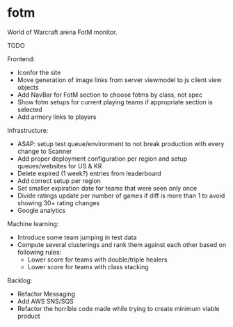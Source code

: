 fotm
====

World of Warcraft arena FotM monitor.

TODO

Frontend:
- Iconfor the site
- Move generation of image links from server viewmodel to js client view objects
- Add NavBar for FotM section to choose fotms by class, not spec
- Show fotm setups for current playing teams if appropriate section is selected
- Add armory links to players


Infrastructure:
- ASAP: setup test queue/environment to not break production with every change to Scanner
- Add proper deployment configuration per region and setup queues/websites for US & KR
- Delete expired (1 week?) entries from leaderboard
- Add correct setup per region
- Set smaller expiration date for teams that were seen only once
- Divide ratings update per number of games if diff is more than 1 to avoid showing 30+ rating changes
- Google analytics


Machine learning:
- Introduce some team jumping in test data
- Compute several clusterings and rank them against each other based on following rules: 
  - Lower score for teams with double/triple healers
  - Lower score for teams with class stacking


Backlog:
- Refactor Messaging
- Add AWS SNS/SQS
- Refactor the horrible code made while trying to create minimum viable product
